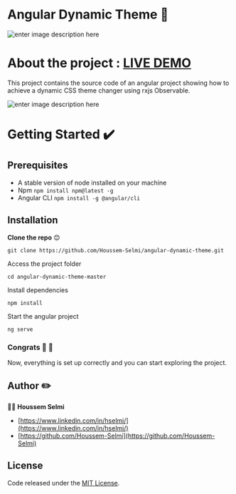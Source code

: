 # Angular Dynamic Theme 🎨

![enter image description here](https://firebasestorage.googleapis.com/v0/b/booki-26bbf.appspot.com/o/bannerAngularTheme.png?alt=media&token=24938368-927c-43a3-a8ac-24fc9b05cbf2)

# About the project :  [LIVE DEMO](https://angular-dynamic-theme.web.app/)
This project contains the source code of an angular project showing how to achieve a dynamic CSS theme changer using rxjs Observable.

![enter image description here](https://firebasestorage.googleapis.com/v0/b/booki-26bbf.appspot.com/o/theme2.gif?alt=media&token=66b224c8-6ace-4543-b52c-6868da2820d3)

# Getting Started ✔️

## Prerequisites

- A stable version of node installed on your machine
- Npm
  `npm install npm@latest -g`
- Angular CLI
  `npm install -g @angular/cli`

## Installation

**Clone the repo** :blush:

    git clone https://github.com/Houssem-Selmi/angular-dynamic-theme.git


Access the project folder

    cd angular-dynamic-theme-master

Install dependencies

    npm install

Start the angular project

    ng serve


### Congrats 👏 🎉

Now, everything is set up correctly and you can start exploring the project.

## Author :pencil2:

👨‍💻 **Houssem Selmi**

- [https://www.linkedin.com/in/hselmi/](https://www.linkedin.com/in/hselmi/)
- [https://github.com/Houssem-Selmi](https://github.com/Houssem-Selmi)

## License

Code released under the [ MIT License](https://github.com/Houssem-Selmi/booki/blob/master/LICENSE.txt).
